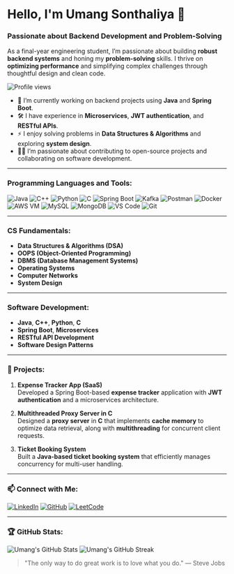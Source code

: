 # Hello, I'm Umang Sonthaliya 👋

### Passionate about Backend Development and Problem-Solving

As a final-year engineering student, I’m passionate about building **robust backend systems** and honing my **problem-solving** skills. I thrive on **optimizing performance** and simplifying complex challenges through thoughtful design and clean code.

 ![Profile views](https://komarev.com/ghpvc/?username=your-username&color=blue)

- 🌱 I’m currently working on backend projects using **Java** and **Spring Boot**.
- 🛠️ I have experience in **Microservices**, **JWT authentication**, and **RESTful APIs**.
- ⚡ I enjoy solving problems in **Data Structures & Algorithms** and exploring **system design**.
- 👨‍💻 I’m passionate about contributing to open-source projects and collaborating on software development.

---

### Programming Languages and Tools:
![Java](https://img.shields.io/badge/Java-blue?style=flat&logo=java)
![C++](https://img.shields.io/badge/C++-blue?style=flat&logo=cplusplus)
![Python](https://img.shields.io/badge/Python-blue?style=flat&logo=python)
![C](https://img.shields.io/badge/C-blue?style=flat&logo=c)
![Spring Boot](https://img.shields.io/badge/Spring_Boot-green?style=flat&logo=spring)
![Kafka](https://img.shields.io/badge/Kafka-grey?style=flat&logo=apachekafka)
![Postman](https://img.shields.io/badge/Postman-orange?style=flat&logo=postman)
![Docker](https://img.shields.io/badge/Docker-blue?style=flat&logo=docker)
![AWS VM](https://img.shields.io/badge/AWS_VM-orange?style=flat&logo=amazonaws)
![MySQL](https://img.shields.io/badge/MySQL-blue?style=flat&logo=mysql)
![MongoDB](https://img.shields.io/badge/MongoDB-green?style=flat&logo=mongodb)
![VS Code](https://img.shields.io/badge/VS_Code-blue?style=flat&logo=visualstudiocode)
![Git](https://img.shields.io/badge/Git-orange?style=flat&logo=git)

---

### CS Fundamentals:
- **Data Structures & Algorithms (DSA)**
- **OOPS (Object-Oriented Programming)**
- **DBMS (Database Management Systems)**
- **Operating Systems**
- **Computer Networks**
- **System Design**

---

### Software Development:
- **Java**, **C++**, **Python**, **C**
- **Spring Boot**, **Microservices**
- **RESTful API Development**
- **Software Design Patterns**

---

### 🔬 Projects:
1. **Expense Tracker App (SaaS)**  
   Developed a Spring Boot-based **expense tracker** application with **JWT authentication** and a microservices architecture.
   
2. **Multithreaded Proxy Server in C**  
   Designed a **proxy server** in **C** that implements **cache memory** to optimize data retrieval, along with **multithreading** for concurrent client requests.

3. **Ticket Booking System**  
   Built a **Java-based ticket booking system** that efficiently manages concurrency for multi-user handling.

---

### 📫 Connect with Me:
[![LinkedIn](https://img.shields.io/badge/LinkedIn-blue?style=flat&logo=linkedin)](https://www.linkedin.com/in/umangsonthaliya)
[![GitHub](https://img.shields.io/badge/GitHub-black?style=flat&logo=github)](https://github.com/your-username)
[![LeetCode](https://img.shields.io/badge/LeetCode-yellow?style=flat&logo=leetcode)](https://leetcode.com/your-username)

---

### 🏆 GitHub Stats:
![Umang's GitHub Stats](https://github-readme-stats.vercel.app/api?username=UmangSonthaliya&show_icons=true&theme=radical)
![Umang's GitHub Streak](https://github-readme-streak-stats.herokuapp.com/?user=UmangSonthaliya&theme=radical)

> "The only way to do great work is to love what you do." — Steve Jobs

